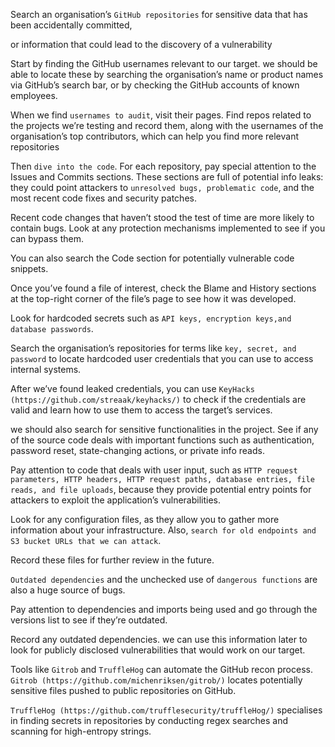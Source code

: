 Search an organisation’s `GitHub repositories` for sensitive data that has been accidentally committed, 

or information that could lead to the discovery of a vulnerability

Start by finding the GitHub usernames relevant to our target. 
we should be able to locate these by searching the organisation’s name or product names via GitHub’s search bar, or by checking the GitHub accounts of known employees.

When we find `usernames to audit`, visit their pages. Find repos related to the projects we’re testing and record them, along with the usernames of the organisation’s top contributors, which can help you find more relevant repositories

Then `dive into the code`. For each repository, pay special attention to the Issues and Commits sections. These sections are full of potential info leaks: they could point attackers to `unresolved bugs, problematic code`, and the most recent code fixes and security patches. 

Recent code changes that haven’t stood the test of time are more likely to contain bugs. Look at any protection mechanisms implemented to see if you can bypass them. 

You can also search the Code section for potentially vulnerable code snippets. 

Once you’ve found a file of interest, check the Blame and History sections at the top-right corner of the file’s page to see how it was developed.


Look for hardcoded secrets such as `API keys, encryption keys,and database passwords`. 

Search the organisation’s repositories for terms like `key, secret, and password` to locate hardcoded user credentials that you can use to access internal systems. 

After we’ve found leaked credentials, you can use `KeyHacks (https://github.com/streaak/keyhacks/)` to check if the credentials are valid and learn how to use them to access the target’s services.


we should also search for sensitive functionalities in the project. See if any of the source code deals with important functions such as authentication, password reset, state-changing actions, or private info reads. 

Pay attention to code that deals with user input, such as `HTTP request parameters, HTTP headers, HTTP request paths, database entries, file reads, and file uploads`, because they provide potential entry points for attackers to exploit the application’s vulnerabilities.

Look for any configuration files, as they allow you to gather more information about your infrastructure. Also, `search for old endpoints and S3 bucket URLs that we can attack`.

Record these files for further review in the future.

`Outdated dependencies` and the unchecked use of `dangerous functions` are also a huge source of bugs. 

Pay attention to dependencies and imports being used and go through the versions list to see if they’re outdated.

Record any outdated dependencies. we can use this information later to look for publicly disclosed vulnerabilities that would work on our target.


Tools like `Gitrob` and `TruffleHog` can automate the GitHub recon process. `Gitrob (https://github.com/michenriksen/gitrob/)` locates potentially sensitive files pushed to public repositories on GitHub. 

`TruffleHog (https://github.com/trufflesecurity/truffleHog/)` specialises in finding secrets in repositories by conducting regex searches and scanning for high-entropy strings.

